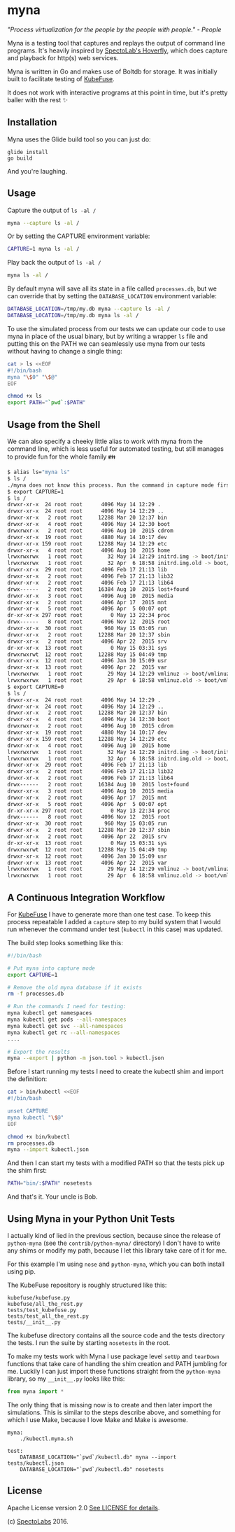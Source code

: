 # myna

*"Process virtualization for the people by the people with people." - People*

Myna is a testing tool that captures and replays the output of command line programs.
It's heavily inspired by [SpectoLab's Hoverfly](https://github.com/SpectoLabs/hoverfly), 
which does capture and playback for http(s) web services.

Myna is written in Go and makes use of Boltdb for storage.  It was
initially built to facilitate testing of [KubeFuse](https://github.com/bspaans/kubefuse). 

It does not work with interactive programs at this point in time, but it's
pretty baller with the rest :sparkles:

## Installation

Myna uses the Glide build tool so you can just do:

```
glide install 
go build
```

And you're laughing.


## Usage

Capture the output of `ls -al /`

```sh
myna --capture ls -al /
```

Or by setting the CAPTURE environment variable:

```sh
CAPTURE=1 myna ls -al /
```

Play back the output of `ls -al /`

```sh
myna ls -al /
```

By default myna will save all its state in a file called `processes.db`, 
but we can override that by setting the `DATABASE_LOCATION` environment 
variable:

```sh
DATABASE_LOCATION=/tmp/my.db myna --capture ls -al /
DATABASE_LOCATION=/tmp/my.db myna ls -al /
```

To use the simulated process from our tests we can update our code to use myna
in place of the usual binary, but by writing a wrapper `ls` file and putting
this on the PATH we can seamlessly use myna from our tests without having to
change a single thing:

```sh
cat > ls <<EOF 
#!/bin/bash 
myna "\$0" "\$@"
EOF

chmod +x ls  
export PATH="`pwd`:$PATH"
```

## Usage from the Shell

We can also specify a cheeky little alias to work with myna from the
command line, which is less useful for automated testing, but still manages to
provide fun for the whole family :family:

```sh
$ alias ls="myna ls"
$ ls /
./myna does not know this process. Run the command in capture mode first.
$ export CAPTURE=1
$ ls /
drwxr-xr-x  24 root root      4096 May 14 12:29 .
drwxr-xr-x  24 root root      4096 May 14 12:29 ..
drwxr-xr-x   2 root root     12288 Mar 20 12:37 bin
drwxr-xr-x   4 root root      4096 May 14 12:30 boot
drwxrwxr-x   2 root root      4096 Aug 10  2015 cdrom
drwxr-xr-x  19 root root      4880 May 14 10:17 dev
drwxr-xr-x 159 root root     12288 May 14 12:29 etc
drwxr-xr-x   4 root root      4096 Aug 10  2015 home
lrwxrwxrwx   1 root root        32 May 14 12:29 initrd.img -> boot/initrd.img-4.2.0-36-generic
lrwxrwxrwx   1 root root        32 Apr  6 18:58 initrd.img.old -> boot/initrd.img-4.2.0-35-generic
drwxr-xr-x  29 root root      4096 Feb 17 21:13 lib
drwxr-xr-x   2 root root      4096 Feb 17 21:13 lib32
drwxr-xr-x   2 root root      4096 Feb 17 21:13 lib64
drwx------   2 root root     16384 Aug 10  2015 lost+found
drwxr-xr-x   3 root root      4096 Aug 10  2015 media
drwxr-xr-x   2 root root      4096 Apr 17  2015 mnt
drwxr-xr-x   5 root root      4096 Apr  5 00:07 opt
dr-xr-xr-x 297 root root         0 May 13 22:34 proc
drwx------   8 root root      4096 Nov 12  2015 root
drwxr-xr-x  30 root root       960 May 15 03:05 run
drwxr-xr-x   2 root root     12288 Mar 20 12:37 sbin
drwxr-xr-x   2 root root      4096 Apr 22  2015 srv
dr-xr-xr-x  13 root root         0 May 15 03:31 sys
drwxrwxrwt  12 root root     12288 May 15 04:49 tmp
drwxr-xr-x  12 root root      4096 Jan 30 15:09 usr
drwxr-xr-x  13 root root      4096 Apr 22  2015 var
lrwxrwxrwx   1 root root        29 May 14 12:29 vmlinuz -> boot/vmlinuz-4.2.0-36-generic
lrwxrwxrwx   1 root root        29 Apr  6 18:58 vmlinuz.old -> boot/vmlinuz-4.2.0-35-generic
$ export CAPTURE=0
$ ls /
drwxr-xr-x  24 root root      4096 May 14 12:29 .
drwxr-xr-x  24 root root      4096 May 14 12:29 ..
drwxr-xr-x   2 root root     12288 Mar 20 12:37 bin
drwxr-xr-x   4 root root      4096 May 14 12:30 boot
drwxrwxr-x   2 root root      4096 Aug 10  2015 cdrom
drwxr-xr-x  19 root root      4880 May 14 10:17 dev
drwxr-xr-x 159 root root     12288 May 14 12:29 etc
drwxr-xr-x   4 root root      4096 Aug 10  2015 home
lrwxrwxrwx   1 root root        32 May 14 12:29 initrd.img -> boot/initrd.img-4.2.0-36-generic
lrwxrwxrwx   1 root root        32 Apr  6 18:58 initrd.img.old -> boot/initrd.img-4.2.0-35-generic
drwxr-xr-x  29 root root      4096 Feb 17 21:13 lib
drwxr-xr-x   2 root root      4096 Feb 17 21:13 lib32
drwxr-xr-x   2 root root      4096 Feb 17 21:13 lib64
drwx------   2 root root     16384 Aug 10  2015 lost+found
drwxr-xr-x   3 root root      4096 Aug 10  2015 media
drwxr-xr-x   2 root root      4096 Apr 17  2015 mnt
drwxr-xr-x   5 root root      4096 Apr  5 00:07 opt
dr-xr-xr-x 297 root root         0 May 13 22:34 proc
drwx------   8 root root      4096 Nov 12  2015 root
drwxr-xr-x  30 root root       960 May 15 03:05 run
drwxr-xr-x   2 root root     12288 Mar 20 12:37 sbin
drwxr-xr-x   2 root root      4096 Apr 22  2015 srv
dr-xr-xr-x  13 root root         0 May 15 03:31 sys
drwxrwxrwt  12 root root     12288 May 15 04:49 tmp
drwxr-xr-x  12 root root      4096 Jan 30 15:09 usr
drwxr-xr-x  13 root root      4096 Apr 22  2015 var
lrwxrwxrwx   1 root root        29 May 14 12:29 vmlinuz -> boot/vmlinuz-4.2.0-36-generic
lrwxrwxrwx   1 root root        29 Apr  6 18:58 vmlinuz.old -> boot/vmlinuz-4.2.0-35-generic
```


## A Continuous Integration Workflow


For [KubeFuse](https://github.com/bspaans/kubefuse) I have to generate more
than one test case.  To keep this process repeatable I added a `capture` step
to my build system that I would run whenever the command under test (`kubectl`
in this case) was updated.

The build step looks something like this:

```sh
#!/bin/bash 

# Put myna into capture mode 
export CAPTURE=1

# Remove the old myna database if it exists
rm -f processes.db

# Run the commands I need for testing:
myna kubectl get namespaces
myna kubectl get pods --all-namespaces
myna kubectl get svc --all-namespaces
myna kubectl get rc --all-namespaces
....

# Export the results
myna --export | python -m json.tool > kubectl.json
```

Before I start running my tests I need to create the kubectl shim and import
the definition:

```sh
cat > bin/kubectl <<EOF 
#!/bin/bash 

unset CAPTURE
myna kubectl "\$@"
EOF

chmod +x bin/kubectl
rm processes.db
myna --import kubectl.json
```

And then I can start my tests with a modified PATH so that the tests pick 
up the shim first:

```sh
PATH="bin/:$PATH" nosetests
```

And that's it. Your uncle is Bob.


## Using Myna in your Python Unit Tests

I actually kind of lied in the previous section, because since the release 
of `python-myna` (see the `contrib/python-myna/` directory) I don't have to 
write any shims or modify my path, because I let this library take care of it 
for me.

For this example I'm using `nose` and `python-myna`, which you can both install 
using pip.

The KubeFuse repository is roughly structured like this:

```
kubefuse/kubefuse.py
kubefuse/all_the_rest.py
tests/test_kubefuse.py
tests/test_all_the_rest.py
tests/__init__.py
```

The kubefuse directory contains all the source code and the tests directory the 
tests. I run the suite by starting `nosetests` in the root.

To make my tests work with Myna I use package level `setUp` and `tearDown` 
functions that take care of handling the shim creation and PATH jumbling 
for me. Luckily I can just import these functions straight from the `python-myna`
library, so my `__init__.py` looks like this:

```python
from myna import *
```

The only thing that is missing now is to create and then later import the 
simulations. This is similar to the steps describe above, and something 
for which I use Make, because I love Make and Make is awesome. 

```make
myna:
	./kubectl.myna.sh

test:
	DATABASE_LOCATION="`pwd`/kubectl.db" myna --import tests/kubectl.json
	DATABASE_LOCATION="`pwd`/kubectl.db" nosetests
```


## License

Apache License version 2.0 [See LICENSE for details](./blob/master/LICENSE).

(c) [SpectoLabs](https://specto.io) 2016.

